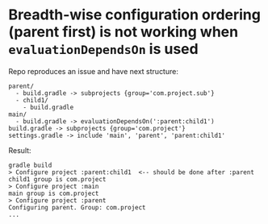 # Breadth-wise configuration ordering (parent first) is not working when `evaluationDependsOn` is used

Repo reproduces an issue and have next structure:

```
parent/
  - build.gradle -> subprojects {group='com.project.sub'}
  - child1/
    - build.gradle
main/
  - build.gradle -> evaluationDependsOn(':parent:child1')
build.gradle -> subprojects {group='com.project'}
settings.gradle -> include 'main', 'parent', 'parent:child1'
```

Result:
```
gradle build
> Configure project :parent:child1  <-- should be done after :parent
child1 group is com.project
> Configure project :main
main group is com.project
> Configure project :parent
Configuring parent. Group: com.project
...
```
